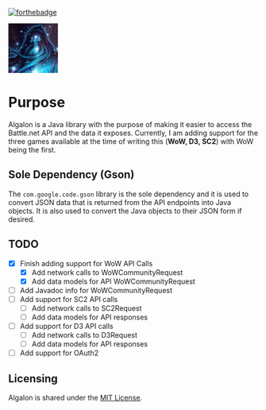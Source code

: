 [![forthebadge](http://forthebadge.com/images/badges/powered-by-electricity.svg)](http://forthebadge.com)

![Algalon_Icon](./Algalon_Icon-100x100.jpg "Algalon")

# Purpose

Algalon is a Java library with the purpose of making it easier to access the Battle.net API and
the data it exposes. Currently, I am adding support for the three games available at the time of
writing this (**WoW, D3, SC2**) with WoW being the first.

## Sole Dependency (Gson)

The `com.google.code.gson` library is the sole dependency and it is used to convert JSON data
that is returned from the API endpoints into Java objects. It is also used to convert the Java
objects to their JSON form if desired.

## TODO

- [x] Finish adding support for WoW API Calls
  - [x] Add network calls to WoWCommunityRequest
  - [x] Add data models for API WoWCommunityRequest
- [ ] Add Javadoc info for WoWCommunityRequest
- [ ] Add support for SC2 API calls
  - [ ] Add network calls to SC2Request
  - [ ] Add data models for API responses
- [ ] Add support for D3 API calls
  - [ ] Add network calls to D3Request
  - [ ] Add data models for API responses
- [ ] Add support for OAuth2

## Licensing

Algalon is shared under the [MIT License](https://choosealicense.com/licenses/mit/).